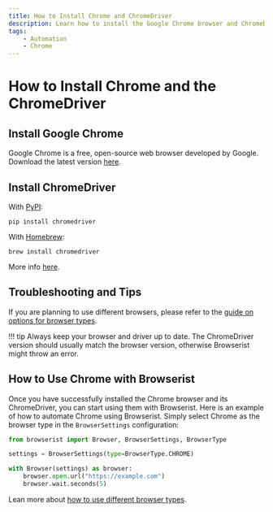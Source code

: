 ```yaml
---
title: How to Install Chrome and ChromeDriver
description: Learn how to install the Google Chrome browser and ChromeDriver for browser automation. Includes step-by-step setup instructions.
tags:
    - Automation
    - Chrome
---
```


# How to Install Chrome and the ChromeDriver
## Install Google Chrome
Google Chrome is a free, open-source web browser developed by Google. Download the latest version [here](https://www.google.com/chrome/).

## Install ChromeDriver
With [PyPI](https://pypi.org/project/chromedriver/):

```shell title=""
pip install chromedriver
```

With [Homebrew](https://brew.sh):

```shell title=""
brew install chromedriver
```

More info [here](https://chromedriver.chromium.org).

## Troubleshooting and Tips
If you are planning to use different browsers, please refer to the [guide on options for browser types](../../settings/browser-types.md).

!!! tip
    Always keep your browser and driver up to date. The ChromeDriver version should usually match the browser version, otherwise Browserist might throw an error.

## How to Use Chrome with Browserist
Once you have successfully installed the Chrome browser and its ChromeDriver, you can start using them with Browserist. Here is an example of how to automate Chrome using Browserist. Simply select Chrome as the browser type in the `BrowserSettings` configuration:

```python linenums="1" hl_lines="3 5"
from browserist import Browser, BrowserSettings, BrowserType

settings = BrowserSettings(type=BrowserType.CHROME)

with Browser(settings) as browser:
    browser.open.url("https://example.com")
    browser.wait.seconds(5)
```

Lean more about [how to use different browser types](../../settings/browser-types.md).
